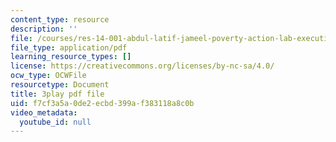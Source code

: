 ```yaml
---
content_type: resource
description: ''
file: /courses/res-14-001-abdul-latif-jameel-poverty-action-lab-executive-training-evaluating-social-programs-2009-spring-2009/f7cf3a5a0de2ecbd399af383118a8c0b_UZzWXYgQ4YM.pdf
file_type: application/pdf
learning_resource_types: []
license: https://creativecommons.org/licenses/by-nc-sa/4.0/
ocw_type: OCWFile
resourcetype: Document
title: 3play pdf file
uid: f7cf3a5a-0de2-ecbd-399a-f383118a8c0b
video_metadata:
  youtube_id: null
---
```

